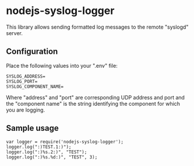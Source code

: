 # nodejs-syslog-logger
This library allows sending formatted log messages to the remote "syslogd" server.
## Configuration
Place the following values into your ".env" file:
```
SYSLOG_ADDRESS=
SYSLOG_PORT=
SYSLOG_COMPONENT_NAME=
```
Where "address" and "port" are corresponding UDP address and port and the "component name" is the string identifying the component for which you are logging.
## Sample usage
```
var logger = require('nodejs-syslog-logger');
logger.log(":)TEST.1:)");
logger.log(":)%s.2:)", "TEST");
logger.log(":)%s.%d:)", "TEST", 3);
```

